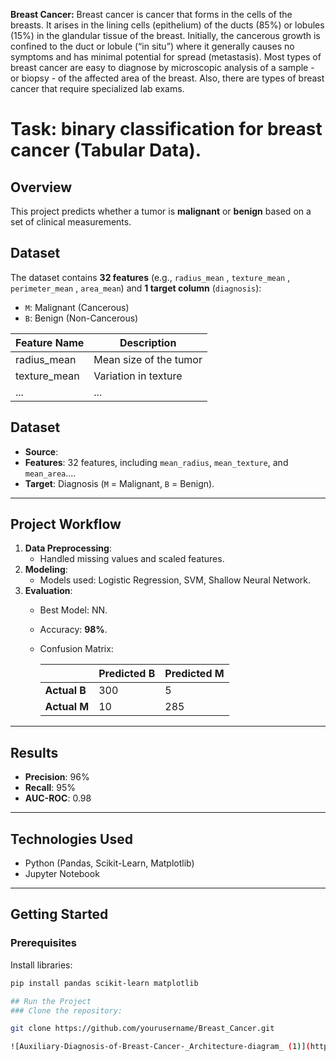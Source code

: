 **Breast Cancer:**  Breast cancer is cancer that forms in the cells of the breasts. It arises in the lining cells (epithelium) of the ducts (85%) or lobules (15%) in the glandular tissue of the breast. Initially, the cancerous growth is confined to the duct or lobule (“in situ”) where it generally causes no symptoms and has minimal potential for spread (metastasis). Most types of breast cancer are easy to diagnose by microscopic analysis of a sample - or biopsy - of the affected area of the breast. Also, there are types of breast cancer that require specialized lab exams.

# **Task:** binary classification for breast cancer (Tabular Data).

## Overview
This project predicts whether a tumor is **malignant** or **benign** based on a set of clinical measurements.

## Dataset
The dataset contains **32 features** (e.g., `radius_mean` ,	`texture_mean` , 	`perimeter_mean` , 	`area_mean`) and **1 target column** (`diagnosis`):
- `M`: Malignant (Cancerous)
- `B`: Benign (Non-Cancerous)

| Feature Name      | Description                  |
|-------------------|------------------------------|
| radius_mean       | Mean size of the tumor       |
| texture_mean      | Variation in texture         |
| ...               | ...                          |


## Dataset
- **Source**: 
- **Features**: 32 features, including `mean_radius`, `mean_texture`, and `mean_area`....
- **Target**: Diagnosis (`M` = Malignant, `B` = Benign).

---

## Project Workflow
1. **Data Preprocessing**:
   - Handled missing values and scaled features.
2. **Modeling**:
   - Models used: Logistic Regression, SVM, Shallow Neural Network.
3. **Evaluation**:
   - Best Model: NN.
   - Accuracy: **98%**.
   - Confusion Matrix:

     |   | Predicted B | Predicted M |
     |---|-------------|-------------|
     | **Actual B** | 300         | 5           |
     | **Actual M** | 10          | 285         |

---

## Results
- **Precision**: 96%
- **Recall**: 95%
- **AUC-ROC**: 0.98

---

## Technologies Used
- Python (Pandas, Scikit-Learn, Matplotlib)
- Jupyter Notebook

---

## Getting Started
### Prerequisites
Install libraries:
```bash
pip install pandas scikit-learn matplotlib

## Run the Project
### Clone the repository:

git clone https://github.com/yourusername/Breast_Cancer.git

![Auxiliary-Diagnosis-of-Breast-Cancer-_Architecture-diagram_ (1)](https://github.com/user-attachments/assets/38b274b1-022c-454c-916c-afcb938b6b8a)
